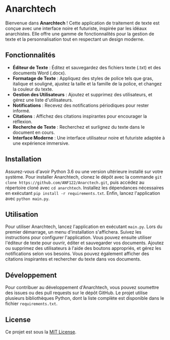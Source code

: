# Anarchtech

Bienvenue dans **Anarchtech** ! Cette application de traitement de texte est conçue avec une interface noire et futuriste, inspirée par les idéaux anarchistes. Elle offre une gamme de fonctionnalités pour la gestion de texte et la personnalisation tout en respectant un design moderne.

## Fonctionnalités

- **Éditeur de Texte** : Éditez et sauvegardez des fichiers texte (.txt) et des documents Word (.docx).
- **Formatage de Texte** : Appliquez des styles de police tels que gras, italique et souligné, ajustez la taille et la famille de la police, et changez la couleur du texte.
- **Gestion des Utilisateurs** : Ajoutez et supprimez des utilisateurs, et gérez une liste d'utilisateurs.
- **Notifications** : Recevez des notifications périodiques pour rester informé.
- **Citations** : Affichez des citations inspirantes pour encourager la réflexion.
- **Recherche de Texte** : Recherchez et surlignez du texte dans le document en cours.
- **Interface Moderne** : Une interface utilisateur noire et futuriste adaptée à une expérience immersive.

## Installation

Assurez-vous d'avoir Python 3.6 ou une version ultérieure installé sur votre système. Pour installer Anarchtech, clonez le dépôt avec la commande `git clone https://github.com/ANF122/Anarctech.git`, puis accédez au répertoire cloné avec `cd anarchtech`. Installez les dépendances nécessaires en exécutant `pip install -r requirements.txt`. Enfin, lancez l'application avec `python main.py`.

## Utilisation

Pour utiliser Anarchtech, lancez l'application en exécutant `main.py`. Lors du premier démarrage, un menu d'installation s'affichera. Suivez les instructions pour configurer l'application. Vous pouvez ensuite utiliser l'éditeur de texte pour ouvrir, éditer et sauvegarder vos documents. Ajoutez ou supprimez des utilisateurs à l'aide des boutons appropriés, et gérez les notifications selon vos besoins. Vous pouvez également afficher des citations inspirantes et rechercher du texte dans vos documents.

## Développement

Pour contribuer au développement d'Anarchtech, vous pouvez soumettre des issues ou des pull requests sur le dépôt GitHub. Le projet utilise plusieurs bibliothèques Python, dont la liste complète est disponible dans le fichier `requirements.txt`.

## License

Ce projet est sous la [MIT License](LICENSE).


